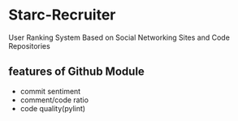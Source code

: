 # Starc-Recruiter
User Ranking System Based on Social Networking Sites and Code Repositories

## features of Github Module
* commit sentiment
* comment/code ratio
* code quality(pylint)

